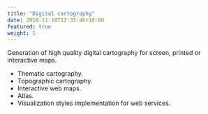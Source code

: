 ```yaml
---
title: "Digital cartography"
date: 2018-11-18T12:33:46+10:00
featured: true
weight: 5
---
```


Generation of high quality digital cartography for screen, printed or interactive maps.

- Thematic cartography.
- Topographic cartography.
- Interactive web maps.
- Atlas.
- Visualization styles implementation for web services.
